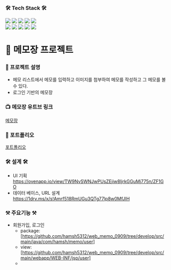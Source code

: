 
### <b>🛠 Tech Stack 🛠</b>
<img src="https://img.shields.io/badge/HTML5-E34F26?style=flat-square&logo=HTML5&logoColor=white"/></a> 
<img src="https://img.shields.io/badge/CSS3-1572B6?style=flat-square&logo=CSS3&logoColor=white"/></a>
<img src="https://img.shields.io/badge/JavaScript-F7DF1E?style=flat-square&logo=JavaScript&logoColor=white"/></a> 
<img src="https://img.shields.io/badge/Java-orange?style=flat-square&logo=JAVA&logoColor=white"/></a> 
<img src="https://img.shields.io/badge/JQUERY-47A248?style=flat-square&logo=JQUERY&logoColor=white"/></a>  
<img src="https://img.shields.io/badge/MYSQL-1572B6?style=flat-square&logo=MYSQL&logoColor=white"/></a>
<img src="https://img.shields.io/badge/SPRING-47A248?style=flat-square&logo=SPRING&logoColor=white"/></a> 
<img src="https://img.shields.io/badge/Amazon AWS-232F3E?style=flat-square&logo=Amazon%20AWS&logoColor=white"/></a>
<img src="https://img.shields.io/badge/ECLIPSE-3766AB?style=flat-square&logo=ECLIPSE&logoColor=white"/></a>
<img src="https://img.shields.io/badge/-Github-000000?style=flat&logo=Github"/>


# 💌 메모장 프로젝트
### 🐸 프로젝트 설명

* 메모 리스트에서 메모를 입력하고 이미지를 첨부하여 메모를 작성하고 그 메모를 볼 수 있다.
* 로그인 기반의 메모장

### :tv: 메모장 유트브 링크
[메모장](https://www.youtube.com/watch?v=Kx9jVxJ-0FY)

### :truck:  포트폴리오 <br>
[포트폴리오](https://github.com/hamsh5312/web_memo_0909/blob/develop/MemoPortfolio.pdf)

### <b>🛠 설계 🛠</b>
* UI 기획<br>
https://ovenapp.io/view/TW9NvSWNJwPUsZEjiw8ljrkGGuMj775n/ZF1GO
* 데이터 베이스, URL 설계<br>
https://1drv.ms/x/s!Amrf518RmUGu3QTg77lp8w0MfJIH

### :hammer_and_pick: 주요기능 :hammer_and_pick:
* 회원가입, 로그인
  * package: [https://github.com/hamsh5312/web_memo_0909/tree/develop/src/main/java/com/hamsh/memo/user]
  * view: [https://github.com/hamsh5312/web_memo_0909/tree/develop/src/main/webapp/WEB-INF/jsp/user]
  * 
